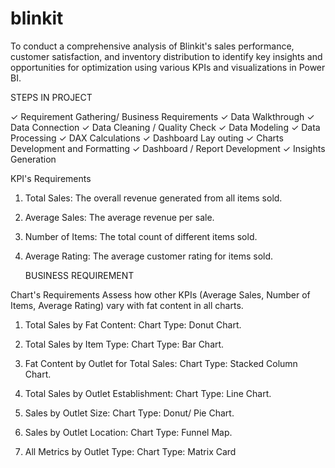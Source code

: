# blinkit
To conduct a comprehensive analysis of Blinkit's sales performance, customer satisfaction, and inventory distribution to identify key insights and opportunities for optimization using various KPIs and visualizations in Power BI.

STEPS IN PROJECT

✓ Requirement Gathering/ Business Requirements
✓ Data Walkthrough
✓ Data Connection
✓ Data Cleaning / Quality Check
✓ Data Modeling
✓ Data Processing
✓ DAX Calculations
✓ Dashboard Lay outing
✓ Charts Development and Formatting
✓ Dashboard / Report Development
✓ Insights Generation

KPI's Requirements

1. Total Sales: The overall revenue generated from all items sold.
2. Average Sales: The average revenue per sale.
3. Number of Items: The total count of different items sold.
4. Average Rating: The average customer rating for items sold.

   BUSINESS REQUIREMENT

Chart's Requirements
 Assess how other KPIs (Average Sales, Number of Items, Average Rating) vary with fat content in all charts.
 
1. Total Sales by Fat Content:
Chart Type: Donut Chart.

2. Total Sales by Item Type:
Chart Type: Bar Chart.

3. Fat Content by Outlet for Total Sales:
Chart Type: Stacked Column Chart.

4. Total Sales by Outlet Establishment:
Chart Type: Line Chart.

6. Sales by Outlet Size:
Chart Type: Donut/ Pie Chart.

7. Sales by Outlet Location:
Chart Type: Funnel Map.

8. All Metrics by Outlet Type:
Chart Type: Matrix Card
